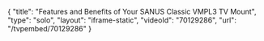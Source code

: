 {
    "title": "Features and Benefits of Your SANUS Classic VMPL3 TV Mount",
    "type": "solo",
    "layout": "iframe-static",
    "videoId": "70129286",
    "url": "\/tvpembed\/70129286"
}